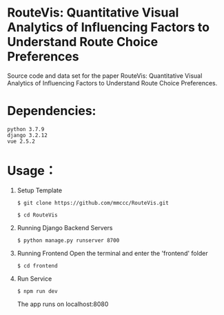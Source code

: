 # RouteVis: Quantitative Visual Analytics of Influencing Factors to Understand Route Choice Preferences
Source code and data set for the paper RouteVis: Quantitative Visual Analytics of Influencing Factors to Understand Route Choice Preferences.

# Dependencies:
    python 3.7.9
    django 3.2.12
    vue 2.5.2

# Usage：
1. Setup Template


   ```$ git clone https://github.com/mmccc/RouteVis.git```

   ```$ cd RouteVis```

2. Running Django Backend Servers

   ```$ python manage.py runserver 8700```

4. Running Frontend
Open the terminal and enter the 'frontend' folder
 
    ```$ cd frontend```

5. Run Service	
 
   ```$ npm run dev```


    The app runs on localhost:8080
